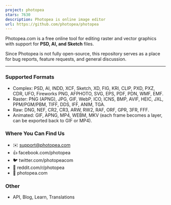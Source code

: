 ```yaml
---
project: photopea
stars: 7630
description: Photopea is online image editor
url: https://github.com/photopea/photopea
---
```


Photopea.com is a free online tool for editing raster and vector graphics with support for **PSD, AI, and Sketch** files.

Since Photopea is not fully open-source, this repository serves as a place for bug reports, feature requests, and general discussion.

* * *

### Supported Formats

-   Complex: PSD, AI, INDD, XCF, Sketch, XD, FIG, KRI, CLIP, PXD, PXZ, CDR, UFO, Fireworks PNG, AFPHOTO, SVG, EPS, PDF, PDN, WMF, EMF.
-   Raster: PNG (APNG), JPG, GIF, WebP, ICO, ICNS, BMP, AVIF, HEIC, JXL, PPM/PGM/PBM, TIFF, DDS, IFF, ANIM, TGA.
-   Raw: DNG, NEF, CR2, CR3, ARW, RW2, RAF, ORF, GPR, 3FR, FFF.
-   Animated: GIF, APNG, MP4, WEBM, MKV (each frame becomes a layer, can be exported back to GIF or MP4).

### Where You Can Find Us

-   ✉️ support@photopea.com
-   👍 facebook.com/photopea
-   🐦 twitter.com/photopeacom
-   📙 reddit.com/r/photopea
-   🎉 photopea.com

### Other

-   API, Blog, Learn, Translations
